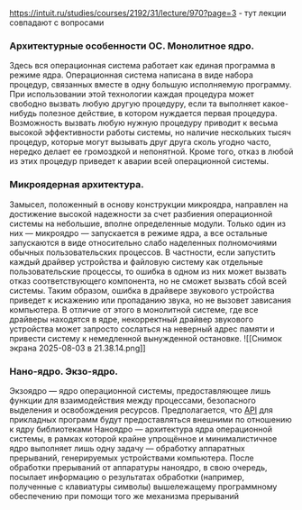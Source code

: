 https://intuit.ru/studies/courses/2192/31/lecture/970?page=3 - тут лекции совпадают с вопросами

### Архитектурные особенности ОС. Монолитное ядро. 
Здесь вся операционная система работает как единая программа в режиме ядра. Операционная система написана в виде набора процедур, связанных вместе в одну большую исполняемую программу. При использовании этой технологии каждая процедура может свободно вызвать любую другую процедуру, если та выполняет какое-нибудь полезное действие, в котором нуждается первая процедура. Возможность вызвать любую нужную процедуру приводит к весьма высокой эффективности работы системы, но наличие нескольких тысяч процедур, которые могут вызывать друг друга сколь угодно часто, нередко делает ее громоздкой и непонятной. Кроме того, отказ в любой из этих процедур приведет к аварии всей операционной системы.
### Микроядерная архитектура.
Замысел, положенный в основу конструкции микроядра, направлен на достижение высокой надежности за счет разбиения операционной системы на небольшие, вполне определенные модули. Только один из них — микроядро — запускается в режиме ядра, а все остальные запускаются в виде относительно слабо наделенных полномочиями обычных пользовательских процессов. В частности, если запустить каждый драйвер устройства и файловую систему как отдельные пользовательские процессы, то ошибка в одном из них может вызвать отказ соответствующего компонента, но не сможет вызвать сбой всей системы. Таким образом, ошибка в драйвере звукового устройства приведет к искажению или пропаданию звука, но не вызовет зависания компьютера.
В отличие от этого в монолитной системе, где все драйверы находятся в ядре, некорректный драйвер звукового устройства может запросто сослаться на неверный адрес памяти и привести систему к немедленной вынужденной остановке.
![[Снимок экрана 2025-08-03 в 21.38.14.png]]
### Нано-ядро. Экзо-ядро.
Экзоядро — ядро операционной системы, предоставляющее лишь функции для взаимодействия между процессами, безопасного выделения и освобождения ресурсов. Предполагается, что [API](https://ru.wikipedia.org/wiki/API "API") для прикладных программ будут предоставляться внешними по отношению к ядру библиотеками
Наноядро — архитектура ядра операционной системы, в рамках которой крайне упрощённое и минималистичное ядро выполняет лишь одну задачу — обработку аппаратных прерываний, генерируемых устройствами компьютера. После обработки прерываний от аппаратуры наноядро, в свою очередь, посылает информацию о результатах обработки (например, полученные с клавиатуры символы) вышележащему программному обеспечению при помощи того же механизма прерываний